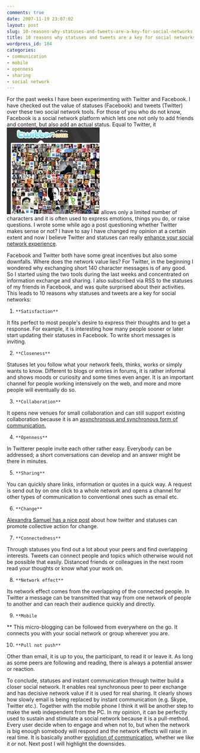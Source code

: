 ```yaml
---
comments: true
date: 2007-11-19 23:07:02
layout: post
slug: 10-reasons-why-statuses-and-tweets-are-a-key-for-social-networks
title: 10 reasons why statuses and tweets are a key for social networks
wordpress_id: 184
categories:
- communication
- mobile
- openness
- sharing
- social network
---
```


For the past weeks I have been experimenting with Twitter and Facebook. I have checked out the value of statuses (Facebook) and tweets (Twitter) over these two social network tools. For those of you who do not know, Facebook is a social network platform which lets one not only to add friends and content, but also add an actual status. Equal to Twitter, it [![Twitter Poster](/images/twitterposter.jpg)](http://www.twitterposter.com) allows only a limited number of characters and it is often used to express emotions, things you do, or raise questions. I wrote some while ago a post questioning whether Twitter makes sense or not? I have to say I have changed my opinion at a certain extent and now I believe Twitter and statuses can really [enhance your social network experience](http://www.elsua.net/2007/03/15/10-reasons-why-twitter-will-help-improve-your-already-existing-social-networks/).

Facebook and Twitter both have some great incentives but also some downfalls. Where does the network value lies? For Twitter, in the beginning I wondered why exchanging short 140 character messages is of any good. So I started using the two tools during the last weeks and concentrated on information exchange and sharing. I also subscribed via RSS to the statuses of my friends in Facebook, and was quite surprised about their activities. This leads to 10 reasons why statuses and tweets are a key for social networks:



	
  1.     **Satisfaction**
It fits perfect to most people's desire to express their thoughts and to get a response. For example, it is interesting how many people sooner or later start updating their statuses in Facebook. To write short messages is inviting.

	
  2.     **Closeness**
Statuses let you follow what your network feels, thinks, works or simply wants to know. Different to blogs or entries in forums, it is rather informal and shows moods or curiosity and some times even anger. It is an important channel for people working intensively on the web, and more and more people will eventually do so.

	
  3.     **Collaboration**
It opens new venues for small collaboration and can still support existing collaboration because it is an [asynchronous and synchronous form of communication.](http://pulverblog.pulver.com/archives/007389.html)

	
  4.     **Openness**
In Twitterer people invite each other rather easy. Everybody can be addressed; a short conversations can develop and an answer might be there in minutes.

	
  5.     **Sharing**
You can quickly share links, information or quotes in a quick way. A request is send out by on one click to a whole network and opens a channel for other types of communication to conventional ones such as email etc.

	
  6.     **Change**
[ Alexandra Samuel has a nice post](http://www.socialsignal.com/change-status) about how twitter and statuses can promote collective action for change.

	
  7.     **Connectedness**
Through statuses you find out a lot about your peers and find overlapping interests. Tweets can connect people and topics which otherwise would not be possible that easily. Distanced friends or colleagues in the next room read your thoughts or know what your work on.

	
  8.     **Network effect**
Its network effect comes from the overlapping of the connected people. In Twitter a message can be transmitted that way from one network of people to another and can reach their audience quickly and directly.

	
  9.     **Mobile
** This micro-blogging can be followed from everywhere on the go. It connects you with your social network or group wherever you are.

	
  10.     **Pull not push**
Other than email, it is up to you, the participant, to read it or leave it. As long as some peers are following and reading, there is always a potential answer or reaction.


To conclude, statuses and instant communication through twitter build a closer social network. It enables real synchronous peer to peer exchange and has decisive network value if it is used for real sharing. It clearly shows how slowly email is being replaced by instant communication (e.g. Skype, Twitter etc.). Together with the mobile phone I think it will be another step to make the web independent from the PC. In my opinion, it can be perfectly used to sustain and stimulate a social network because it is a pull-method. Every user decide when to engage and when not to, but when the network is big enough somebody will respond and the network effects will raise in real time. It is basically another [evolution of communication](http://www.readwriteweb.com/archives/evolution_of_communication.php), whether we like it or not. Next post I will highlight the downsides.
